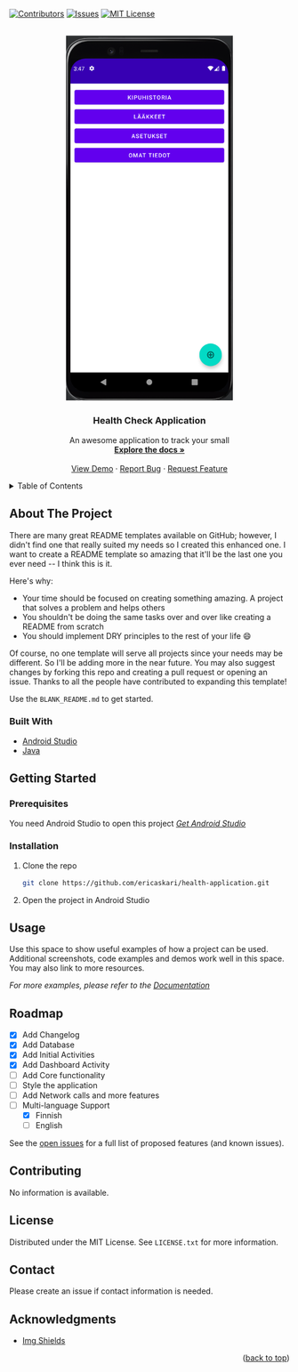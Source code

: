 <div id="top"></div>

<!-- PROJECT SHIELDS -->
<!--
*** https://www.markdownguide.org/basic-syntax/#reference-style-links
-->
[![Contributors][contributors-shield]][contributors-url]
[![Issues][issues-shield]][issues-url]
[![MIT License][license-shield]][license-url]



<!-- PROJECT LOGO -->
<br />
<div align="center">
  <a href="https://github.com/ericaskari/health-application">
    <img src="assets/preview.png" alt="Logo" width="300">
  </a>

<h3 align="center">Health Check Application</h3>

  <p align="center">
    An awesome application to track your small
    <br />
    <a href="https://github.com/ericaskari/health-application"><strong>Explore the docs »</strong></a>
    <br />
    <br />
    <a href="https://github.com/ericaskari/health-application">View Demo</a>
    ·
    <a href="https://github.com/ericaskari/health-application/issues">Report Bug</a>
    ·
    <a href="https://github.com/ericaskari/health-application/issues">Request Feature</a>
  </p>
</div>



<!-- TABLE OF CONTENTS -->
<details>
  <summary>Table of Contents</summary>
  <ol>
    <li>
      <a href="#about-the-project">About The Project</a>
      <ul>
        <li><a href="#built-with">Built With</a></li>
      </ul>
    </li>
    <li>
      <a href="#getting-started">Getting Started</a>
      <ul>
        <li><a href="#prerequisites">Prerequisites</a></li>
        <li><a href="#installation">Installation</a></li>
      </ul>
    </li>
    <li><a href="#usage">Usage</a></li>
    <li><a href="#roadmap">Roadmap</a></li>
    <li><a href="#contributing">Contributing</a></li>
    <li><a href="#license">License</a></li>
    <li><a href="#contact">Contact</a></li>
    <li><a href="#acknowledgments">Acknowledgments</a></li>
  </ol>
</details>



<!-- ABOUT THE PROJECT -->
## About The Project

There are many great README templates available on GitHub; however, I didn't find one that really suited my needs so I created this enhanced one. I want to create a README template so amazing that it'll be the last one you ever need -- I think this is it.

Here's why:
* Your time should be focused on creating something amazing. A project that solves a problem and helps others
* You shouldn't be doing the same tasks over and over like creating a README from scratch
* You should implement DRY principles to the rest of your life :smile:

Of course, no one template will serve all projects since your needs may be different. So I'll be adding more in the near future. You may also suggest changes by forking this repo and creating a pull request or opening an issue. Thanks to all the people have contributed to expanding this template!

Use the `BLANK_README.md` to get started.




### Built With


* [Android Studio](https://developer.android.com/studio)
* [Java](https://www.java.com/en/)


<!-- GETTING STARTED -->
## Getting Started

### Prerequisites

You need Android Studio to open this project _[Get Android Studio](https://developer.android.com/studio)_


### Installation

1. Clone the repo
   ```sh
   git clone https://github.com/ericaskari/health-application.git
   ```
2. Open the project in Android Studio



<!-- USAGE EXAMPLES -->
## Usage

Use this space to show useful examples of how a project can be used. Additional screenshots, code examples and demos work well in this space. You may also link to more resources.

_For more examples, please refer to the [Documentation](https://github.com/ericaskari/health-application)_



<!-- ROADMAP -->
## Roadmap

- [x] Add Changelog
- [x] Add Database
- [x] Add Initial Activities
- [x] Add Dashboard Activity
- [ ] Add Core functionality
- [ ] Style the application
- [ ] Add Network calls and more features
- [ ] Multi-language Support
    - [x] Finnish
    - [ ] English

See the [open issues](https://github.com/ericaskari/health-application/issues) for a full list of proposed features (and known issues).

<!-- CONTRIBUTING -->
## Contributing
No information is available.

<!-- LICENSE -->
## License

Distributed under the MIT License. See `LICENSE.txt` for more information.


<!-- CONTACT -->
## Contact
Please create an issue if contact information is needed.

[//]: # (Your Name - [@your_twitter]&#40;https://twitter.com/your_username&#41; - email@example.com)
[//]: # (Project Link: [https://github.com/your_username/repo_name]&#40;https://github.com/your_username/repo_name&#41;)



<!-- ACKNOWLEDGMENTS -->
## Acknowledgments

[//]: # (Use this space to list resources you find helpful and would like to give credit to. I've included a few of my favorites to kick things off!)

* [Img Shields](https://shields.io)


<!-- MARKDOWN LINKS & IMAGES -->
<!-- https://www.markdownguide.org/basic-syntax/#reference-style-links -->
[contributors-shield]: https://img.shields.io/github/contributors/ericaskari/health-application.svg?style=for-the-badge
[contributors-url]: https://github.com/ericaskari/health-application/graphs/contributors
[stars-url]: https://github.com/ericaskari/health-application/stargazers
[issues-shield]: https://img.shields.io/github/issues/ericaskari/health-application?style=for-the-badge
[issues-url]: https://github.com/ericaskari/health-application/issues
[license-shield]: https://img.shields.io/github/license/ericaskari/health-application.svg?style=for-the-badge
[license-url]: https://github.com/ericaskari/health-application/blob/main/LICENSE.txt

<p align="right">(<a href="#top">back to top</a>)</p>
